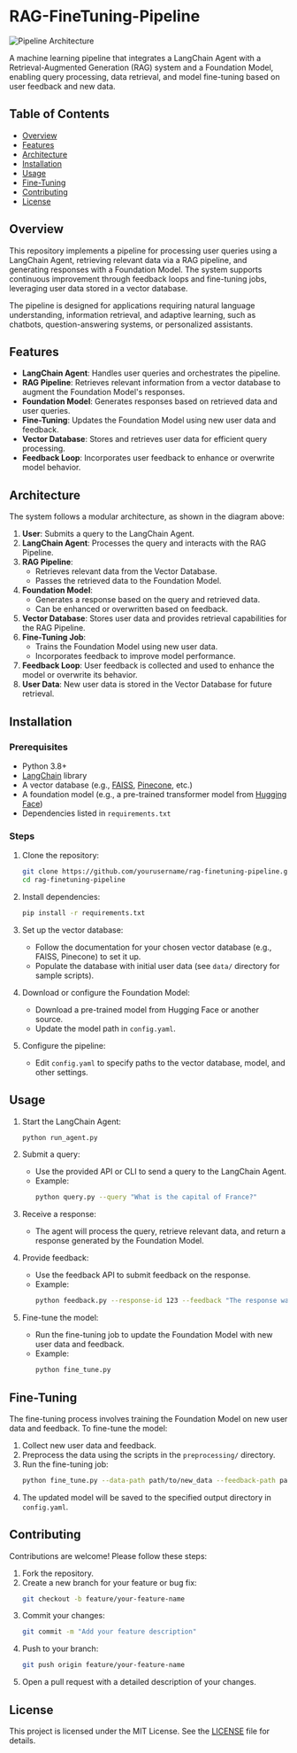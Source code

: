 # RAG-FineTuning-Pipeline

![Pipeline Architecture](path/to/architecture-diagram.png)

A machine learning pipeline that integrates a LangChain Agent with a Retrieval-Augmented Generation (RAG) system and a Foundation Model, enabling query processing, data retrieval, and model fine-tuning based on user feedback and new data.

## Table of Contents

- [Overview](#overview)
- [Features](#features)
- [Architecture](#architecture)
- [Installation](#installation)
- [Usage](#usage)
- [Fine-Tuning](#fine-tuning)
- [Contributing](#contributing)
- [License](#license)

## Overview

This repository implements a pipeline for processing user queries using a LangChain Agent, retrieving relevant data via a RAG pipeline, and generating responses with a Foundation Model. The system supports continuous improvement through feedback loops and fine-tuning jobs, leveraging user data stored in a vector database.

The pipeline is designed for applications requiring natural language understanding, information retrieval, and adaptive learning, such as chatbots, question-answering systems, or personalized assistants.

## Features

- **LangChain Agent**: Handles user queries and orchestrates the pipeline.
- **RAG Pipeline**: Retrieves relevant information from a vector database to augment the Foundation Model's responses.
- **Foundation Model**: Generates responses based on retrieved data and user queries.
- **Fine-Tuning**: Updates the Foundation Model using new user data and feedback.
- **Vector Database**: Stores and retrieves user data for efficient query processing.
- **Feedback Loop**: Incorporates user feedback to enhance or overwrite model behavior.

## Architecture

The system follows a modular architecture, as shown in the diagram above:

1. **User**: Submits a query to the LangChain Agent.
2. **LangChain Agent**: Processes the query and interacts with the RAG Pipeline.
3. **RAG Pipeline**:
   - Retrieves relevant data from the Vector Database.
   - Passes the retrieved data to the Foundation Model.
4. **Foundation Model**:
   - Generates a response based on the query and retrieved data.
   - Can be enhanced or overwritten based on feedback.
5. **Vector Database**: Stores user data and provides retrieval capabilities for the RAG Pipeline.
6. **Fine-Tuning Job**:
   - Trains the Foundation Model using new user data.
   - Incorporates feedback to improve model performance.
7. **Feedback Loop**: User feedback is collected and used to enhance the model or overwrite its behavior.
8. **User Data**: New user data is stored in the Vector Database for future retrieval.

## Installation

### Prerequisites

- Python 3.8+
- [LangChain](https://github.com/langchain-ai/langchain) library
- A vector database (e.g., [FAISS](https://github.com/facebookresearch/faiss), [Pinecone](https://www.pinecone.io/), etc.)
- A foundation model (e.g., a pre-trained transformer model from [Hugging Face](https://huggingface.co/))
- Dependencies listed in `requirements.txt`

### Steps

1. Clone the repository:

   ```bash
   git clone https://github.com/yourusername/rag-finetuning-pipeline.git
   cd rag-finetuning-pipeline
   ```

2. Install dependencies:

   ```bash
   pip install -r requirements.txt
   ```

3. Set up the vector database:

   - Follow the documentation for your chosen vector database (e.g., FAISS, Pinecone) to set it up.
   - Populate the database with initial user data (see `data/` directory for sample scripts).

4. Download or configure the Foundation Model:

   - Download a pre-trained model from Hugging Face or another source.
   - Update the model path in `config.yaml`.

5. Configure the pipeline:
   - Edit `config.yaml` to specify paths to the vector database, model, and other settings.

## Usage

1. Start the LangChain Agent:

   ```bash
   python run_agent.py
   ```

2. Submit a query:

   - Use the provided API or CLI to send a query to the LangChain Agent.
   - Example:
     ```bash
     python query.py --query "What is the capital of France?"
     ```

3. Receive a response:

   - The agent will process the query, retrieve relevant data, and return a response generated by the Foundation Model.

4. Provide feedback:

   - Use the feedback API to submit feedback on the response.
   - Example:
     ```bash
     python feedback.py --response-id 123 --feedback "The response was accurate but could be more detailed."
     ```

5. Fine-tune the model:
   - Run the fine-tuning job to update the Foundation Model with new user data and feedback.
   - Example:
     ```bash
     python fine_tune.py
     ```

## Fine-Tuning

The fine-tuning process involves training the Foundation Model on new user data and feedback. To fine-tune the model:

1. Collect new user data and feedback.
2. Preprocess the data using the scripts in the `preprocessing/` directory.
3. Run the fine-tuning job:
   ```bash
   python fine_tune.py --data-path path/to/new_data --feedback-path path/to/feedback
   ```
4. The updated model will be saved to the specified output directory in `config.yaml`.

## Contributing

Contributions are welcome! Please follow these steps:

1. Fork the repository.
2. Create a new branch for your feature or bug fix:
   ```bash
   git checkout -b feature/your-feature-name
   ```
3. Commit your changes:
   ```bash
   git commit -m "Add your feature description"
   ```
4. Push to your branch:
   ```bash
   git push origin feature/your-feature-name
   ```
5. Open a pull request with a detailed description of your changes.

## License

This project is licensed under the MIT License. See the [LICENSE](LICENSE) file for details.
